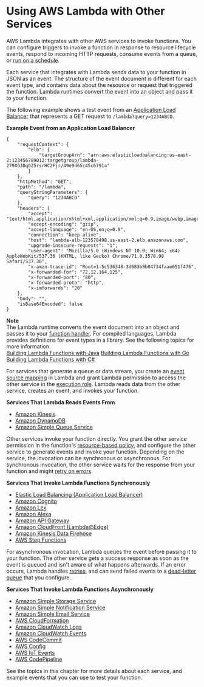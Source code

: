 # Using AWS Lambda with Other Services<a name="lambda-services"></a>

AWS Lambda integrates with other AWS services to invoke functions\. You can configure triggers to invoke a function in response to resource lifecycle events, respond to incoming HTTP requests, consume events from a queue, or [run on a schedule](with-scheduled-events.md)\.

Each service that integrates with Lambda sends data to your function in JSON as an event\. The structure of the event document is different for each event type, and contains data about the resource or request that triggered the function\. Lambda runtimes convert the event into an object and pass it to your function\.

The following example shows a test event from an [Application Load Balancer](services-alb.md) that represents a GET request to `/lambda?query=1234ABCD`\.

**Example Event from an Application Load Balancer**  

```
{
    "requestContext": {
        "elb": {
            "targetGroupArn": "arn:aws:elasticloadbalancing:us-east-2:123456789012:targetgroup/lambda-279XGJDqGZ5rsrHC2Fjr/49e9d65c45c6791a"
        }
    },
    "httpMethod": "GET",
    "path": "/lambda",
    "queryStringParameters": {
        "query": "1234ABCD"
    },
    "headers": {
        "accept": "text/html,application/xhtml+xml,application/xml;q=0.9,image/webp,image/apng,*/*;q=0.8",
        "accept-encoding": "gzip",
        "accept-language": "en-US,en;q=0.9",
        "connection": "keep-alive",
        "host": "lambda-alb-123578498.us-east-2.elb.amazonaws.com",
        "upgrade-insecure-requests": "1",
        "user-agent": "Mozilla/5.0 (Windows NT 10.0; Win64; x64) AppleWebKit/537.36 (KHTML, like Gecko) Chrome/71.0.3578.98 Safari/537.36",
        "x-amzn-trace-id": "Root=1-5c536348-3d683b8b04734faae651f476",
        "x-forwarded-for": "72.12.164.125",
        "x-forwarded-port": "80",
        "x-forwarded-proto": "http",
        "x-imforwards": "20"
    },
    "body": "",
    "isBase64Encoded": false
}
```

**Note**  
The Lambda runtime converts the event document into an object and passes it to your [function handler](gettingstarted-concepts.md)\. For compiled languages, Lambda provides definitions for event types in a library\. See the following topics for more information\.  
[Building Lambda Functions with Java](java-programming-model.md)
[Building Lambda Functions with Go](go-programming-model.md)
[Building Lambda Functions with C\#](dotnet-programming-model.md)

For services that generate a queue or data stream, you create an [event source mapping](invocation-eventsourcemapping.md) in Lambda and grant Lambda permission to access the other service in the [execution role](lambda-intro-execution-role.md)\. Lambda reads data from the other service, creates an event, and invokes your function\.

**Services That Lambda Reads Events From**
+ [Amazon Kinesis](with-kinesis.md)
+ [Amazon DynamoDB](with-ddb.md)
+ [Amazon Simple Queue Service](with-sqs.md)

Other services invoke your function directly\. You grant the other service permission in the function's [resource\-based policy](access-control-resource-based.md), and configure the other service to generate events and invoke your function\. Depending on the service, the invocation can be synchronous or asynchronous\. For synchronous invocation, the other service waits for the response from your function and might [retry on errors](retries-on-errors.md)\.

**Services That Invoke Lambda Functions Synchronously**
+ [Elastic Load Balancing \(Application Load Balancer\)](services-alb.md)
+ [Amazon Cognito](services-cognito.md)
+ [Amazon Lex](services-lex.md)
+ [Amazon Alexa](services-alexa.md)
+ [Amazon API Gateway](with-on-demand-https.md)
+ [Amazon CloudFront \(Lambda@Edge\)](lambda-edge.md)
+ [Amazon Kinesis Data Firehose](services-kinesisfirehose.md)
+ [AWS Step Functions](https://docs.aws.amazon.com/step-functions/latest/dg/connect-lambda.html)

For asynchronous invocation, Lambda queues the event before passing it to your function\. The other service gets a success response as soon as the event is queued and isn't aware of what happens afterwards\. If an error occurs, Lambda handles [retries](retries-on-errors.md), and can send failed events to a [dead\-letter queue](invocation-async.md#dlq) that you configure\.

**Services That Invoke Lambda Functions Asynchronously**
+ [Amazon Simple Storage Service](with-s3.md)
+ [Amazon Simple Notification Service](with-sns.md)
+ [Amazon Simple Email Service](services-ses.md)
+ [AWS CloudFormation](services-cloudformation.md)
+ [Amazon CloudWatch Logs](services-cloudwatchlogs.md)
+ [Amazon CloudWatch Events](with-scheduled-events.md)
+ [AWS CodeCommit](services-codecommit.md)
+ [AWS Config](services-config.md)
+ [AWS IoT Events](services-iotevents.md)
+ [AWS CodePipeline](services-codepipeline.md)

See the topics in this chapter for more details about each service, and example events that you can use to test your function\.